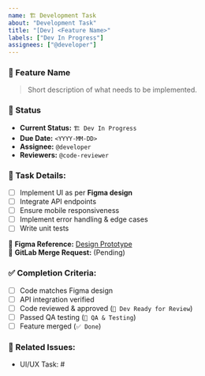 ```yaml
---
name: 🏗 Development Task
about: "Development Task"
title: "[Dev] <Feature Name>"
labels: ["Dev In Progress"]
assignees: ["@developer"]
---
```


### 🎯 Feature Name

> Short description of what needs to be implemented.

### 📌 Status

- **Current Status:** `🏗 Dev In Progress`
- **Due Date:** `<YYYY-MM-DD>`
- **Assignee:** `@developer`
- **Reviewers:** `@code-reviewer`

### 🔹 Task Details:

- [ ] Implement UI as per **Figma design**
- [ ] Integrate API endpoints
- [ ] Ensure mobile responsiveness
- [ ] Implement error handling & edge cases
- [ ] Write unit tests

🔗 **Figma Reference:** [Design Prototype](#)  
🔗 **GitLab Merge Request:** (Pending)

### ✅ Completion Criteria:

- [ ] Code matches Figma design
- [ ] API integration verified
- [ ] Code reviewed & approved (`👀 Dev Ready for Review`)
- [ ] Passed QA testing (`🔄 QA & Testing`)
- [ ] Feature merged (`✅ Done`)

### 🔗 Related Issues:

- UI/UX Task: #<UI Issue Number>
